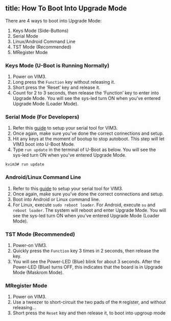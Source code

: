 title: How To Boot Into Upgrade Mode
---

There are 4 ways to boot into Upgrade Mode:

1. Keys Mode (Side-Buttons)
2. Serial Mode
3. Linux/Android Command Line
4. TST Mode (Recommended)
5. MRegister Mode

### Keys Mode (U-Boot is Running Normally)
1. Power on VIM3.
2. Long press the `Function` key without releasing it.
3. Short press the ‘Reset’ key and release it.
4. Count for 2 to 3 seconds, then release the ‘Function’ key to enter into Upgrade Mode. You will see the sys-led turn ON when you've entered Upgrade Mode (Loader Mode).

### Serial Mode (For Developers)
1. Refer this [guide](/vim3/SetupSerialTool.html) to setup your serial tool for VIM3.
2. Once again, make sure you've done the correct connections and setup.
3. Hit any keys at the moment of bootup to stop autoboot. This step will let VIM3 boot into U-Boot Mode.
4. Type `run update` in the terminal of U-Boot as below. You will see the sys-led turn ON when you've entered Upgrade Mode.

```
kvim3# run update
```

### Android/Linux Command Line
1. Refer to this [guide](/vim3/SetupSerialTool.html) to setup your serial tool for VIM3.
2. Once again, make sure you've done the correct connections and setup.
3. Boot into Android or Linux command line.
4. For Linux, execute `sudo reboot loader`. For Android, execute `su` and `reboot loader`. The system will reboot and enter Upgrade Mode. You will see the sys-led turn ON when you've entered Upgrade Mode (Loader Mode).

### TST Mode (Recommended)
1. Power-on VIM3.
2. Quickly press the `Function` key 3 times in 2 seconds, then release the key.
3. You will see the Power-LED (Blue) blink for about 3 seconds. After the Power-LED (Blue) turns OFF, this indicates that the board is in Upgrade Mode (Maskrom Mode).

### MRegister Mode
1. Power on VIM3.
2. Use a tweezer to short-circuit the two pads of the `M` register, and without releasing...
3. Short press the `Reset` key and then release it, to boot into upgroup mode

